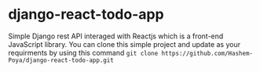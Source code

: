 # django-react-todo-app
Simple Django rest API interaged with Reactjs which is a front-end JavaScript library.
You can clone this simple project and update as your requirments by using this command
`git clone https://github.com/Hashem-Poya/django-react-todo-app.git`

